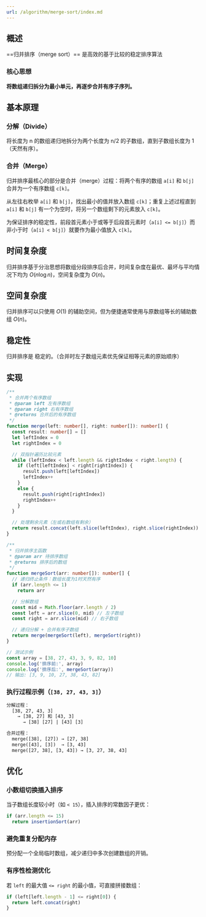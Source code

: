 ```yaml
---
url: /algorithm/merge-sort/index.md
---
```

## 概述

\==归并排序（merge sort）== 是高效的基于比较的稳定排序算法

### 核心思想

**将数组递归拆分为最小单元，再逐步合并有序子序列。**

## 基本原理

### 分解（Divide）

将长度为 n 的数组递归地拆分为两个长度为 n/2 的子数组，直到子数组长度为 1（天然有序）。

### 合并（Merge）

归并排序最核心的部分是合并（merge）过程：将两个有序的数组 `a[i]` 和 `b[j]` 合并为一个有序数组 `c[k]`。

从左往右枚举 `a[i]` 和 `b[j]`，找出最小的值并放入数组 `c[k]`；重复上述过程直到 `a[i]` 和 `b[j]` 有一个为空时，将另一个数组剩下的元素放入 `c[k]`。

为保证排序的稳定性，前段首元素小于或等于后段首元素时（`a[i] <= b[j]`）而非小于时（`a[i] < b[j]`）就要作为最小值放入 `c[k]`。

## 时间复杂度

归并排序基于分治思想将数组分段排序后合并，时间复杂度在最优、最坏与平均情况下均为 $O(n \log n)$，空间复杂度为 $O(n)$。

## 空间复杂度

归并排序可以只使用 $O(1)$ 的辅助空间，但为便捷通常使用与原数组等长的辅助数组 $O(n)$。

## 稳定性

归并排序是 稳定的。（合并时左子数组元素优先保证相等元素的原始顺序）

## 实现

```ts
/**
 * 合并两个有序数组
 * @param left 左有序数组
 * @param right 右有序数组
 * @returns 合并后的有序数组
 */
function merge(left: number[], right: number[]): number[] {
  const result: number[] = []
  let leftIndex = 0
  let rightIndex = 0

  // 双指针遍历比较元素
  while (leftIndex < left.length && rightIndex < right.length) {
    if (left[leftIndex] < right[rightIndex]) {
      result.push(left[leftIndex])
      leftIndex++
    }
    else {
      result.push(right[rightIndex])
      rightIndex++
    }
  }

  // 处理剩余元素（左或右数组有剩余）
  return result.concat(left.slice(leftIndex), right.slice(rightIndex))
}

/**
 * 归并排序主函数
 * @param arr 待排序数组
 * @returns 排序后的数组
 */
function mergeSort(arr: number[]): number[] {
  // 递归终止条件：数组长度为1时天然有序
  if (arr.length <= 1)
    return arr

  // 分解数组
  const mid = Math.floor(arr.length / 2)
  const left = arr.slice(0, mid) // 左子数组
  const right = arr.slice(mid) // 右子数组

  // 递归分解 + 合并有序子数组
  return merge(mergeSort(left), mergeSort(right))
}

// 测试示例
const array = [38, 27, 43, 3, 9, 82, 10]
console.log('排序前:', array)
console.log('排序后:', mergeSort(array))
// 输出: [3, 9, 10, 27, 38, 43, 82]
```

### 执行过程示例（`[38, 27, 43, 3]`）

```txt
分解过程：
  [38, 27, 43, 3]
    → [38, 27] 和 [43, 3]
      → [38] [27] | [43] [3]

合并过程：
  merge([38], [27]) → [27, 38]
  merge([43], [3])  → [3, 43]
  merge([27, 38], [3, 43]) → [3, 27, 38, 43]
```

## 优化

### 小数组切换插入排序

当子数组长度较小时（如 `< 15`），插入排序的常数因子更优：

```ts
if (arr.length <= 15)
  return insertionSort(arr)
```

### 避免重复分配内存

预分配一个全局临时数组，减少递归中多次创建数组的开销。

### 有序性检测优化

若 `left` 的最大值 `<= right` 的最小值，可直接拼接数组：

```ts
if (left[left.length - 1] <= right[0]) {
  return left.concat(right)
}
```
